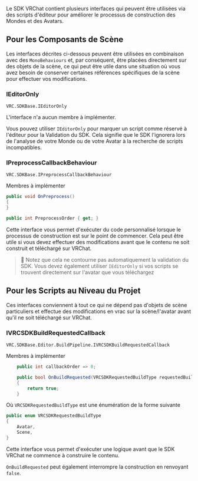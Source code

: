 

Le SDK VRChat contient plusieurs interfaces qui peuvent être utilisées via des scripts d'éditeur pour améliorer le processus de construction des Mondes et des Avatars.

## Pour les Composants de Scène

Les interfaces décrites ci-dessous peuvent être utilisées en combinaison avec des `MonoBehaviours` et, par conséquent, être placées directement sur des objets de la scène, ce qui peut être utile dans une situation où vous avez besoin de conserver certaines références spécifiques de la scène pour effectuer vos modifications.

### IEditorOnly

`VRC.SDKBase.IEditorOnly`

L'interface n'a aucun membre à implémenter.

Vous pouvez utiliser `IEditorOnly` pour marquer un script comme réservé à l'éditeur pour la Validation du SDK. Cela signifie que le SDK l'ignorera lors de l'analyse de votre Monde ou de votre Avatar à la recherche de scripts incompatibles.

### IPreprocessCallbackBehaviour

`VRC.SDKBase.IPreprocessCallbackBehaviour`

Membres à implémenter

```csharp
public void OnPreprocess()
{
}

public int PreprocessOrder { get; }
```

Cette interface vous permet d'exécuter du code personnalisé lorsque le processus de construction est sur le point de commencer. Cela peut être utile si vous devez effectuer des modifications avant que le contenu ne soit construit et téléchargé sur VRChat.

> 🚧 Notez que cela ne contourne pas automatiquement la validation du SDK. Vous devez également utiliser `IEditorOnly` si vos scripts se trouvent directement sur l'avatar que vous téléchargez

## Pour les Scripts au Niveau du Projet

Ces interfaces conviennent à tout ce qui ne dépend pas d'objets de scène particuliers et effectue des modifications en vrac sur la scène/l'avatar avant qu'il ne soit téléchargé sur VRChat.

### IVRCSDKBuildRequestedCallback

`VRC.SDKBase.Editor.BuildPipeline.IVRCSDKBuildRequestedCallback`

Membres à implémenter

```csharp
    public int callbackOrder => 0;

    public bool OnBuildRequested(VRCSDKRequestedBuildType requestedBuildType)
    {
        return true;
    }
```

Où `VRCSDKRequestedBuildType` est une énumération de la forme suivante

```csharp
public enum VRCSDKRequestedBuildType
{
    Avatar,
    Scene,
}
```

Cette interface vous permet d'exécuter une logique avant que le SDK VRChat ne commence à construire le contenu.

`OnBuildRequested` peut également interrompre la construction en renvoyant `false`.
